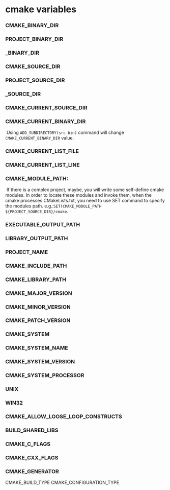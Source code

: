 # cmake variables

### CMAKE_BINARY_DIR

### PROJECT_BINARY_DIR

### <project-name>_BINARY_DIR



### CMAKE_SOURCE_DIR

### PROJECT_SOURCE_DIR

### <project-name>_SOURCE_DIR



### CMAKE_CURRENT_SOURCE_DIR

### CMAKE_CURRENT_BINARY_DIR

​	Using `ADD_SUBDIRECTORY(src bin)` command will change `CMAKE_CURRENT_BINARY_DIR` value.

### CMAKE_CURRENT_LIST_FILE

### CMAKE_CURRENT_LIST_LINE

### CMAKE_MODULE_PATH:

​	If there is a complex project, maybe, you will write some self-define cmake modules. In order to locate these modules and invoke them, when the cmake processes CMakeLists.txt, you need to use SET command to specify the modules path. e.g.:`SET(CMAKE_MODULE_PATH ${PROJECT_SOURCE_DIR}/cmake`.

### EXECUTABLE_OUTPUT_PATH

### LIBRARY_OUTPUT_PATH

### PROJECT_NAME

### CMAKE_INCLUDE_PATH

### CMAKE_LIBRARY_PATH

### CMAKE_MAJOR_VERSION

### CMAKE_MINOR_VERSION

### CMAKE_PATCH_VERSION

### CMAKE_SYSTEM

### CMAKE_SYSTEM_NAME

### CMAKE_SYSTEM_VERSION

### CMAKE_SYSTEM_PROCESSOR

### UNIX

### WIN32

### CMAKE_ALLOW_LOOSE_LOOP_CONSTRUCTS

### BUILD_SHARED_LIBS

### CMAKE_C_FLAGS

### CMAKE_CXX_FLAGS

### CMAKE_GENERATOR

CMAKE_BUILD_TYPE
CMAKE_CONFIGURATION_TYPE